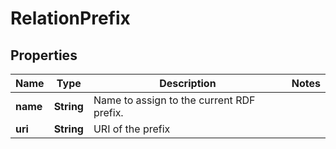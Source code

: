 
# RelationPrefix

## Properties
Name | Type | Description | Notes
------------ | ------------- | ------------- | -------------
**name** | **String** | Name to assign to the current RDF prefix. | 
**uri** | **String** | URI of the prefix | 



